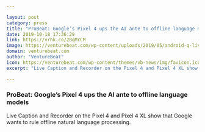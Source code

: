 ```yaml
---

layout: post
category: press
title: "ProBeat: Google’s Pixel 4 ups the AI ante to offline language models"
date: 2019-10-18 17:36:29
link: https://vrhk.co/2BqMrCM
image: https://venturebeat.com/wp-content/uploads/2019/05/android-q-live-caption.png?w=1200&strip=all
domain: venturebeat.com
author: "VentureBeat"
icon: https://venturebeat.com/wp-content/themes/vb-news/img/favicon.ico
excerpt: "Live Caption and Recorder on the Pixel 4 and Pixel 4 XL show that Google wants to rule offline natural language processing."

---
```


### ProBeat: Google’s Pixel 4 ups the AI ante to offline language models

Live Caption and Recorder on the Pixel 4 and Pixel 4 XL show that Google wants to rule offline natural language processing.